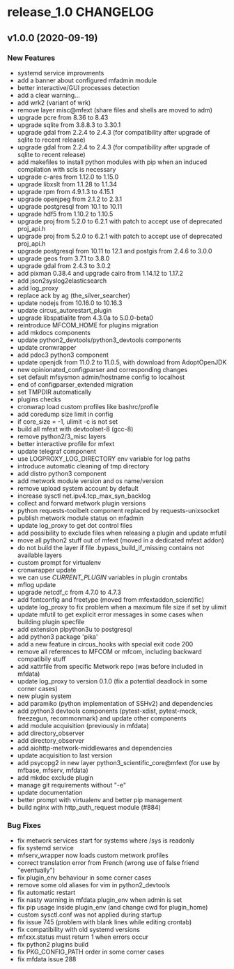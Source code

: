 # release_1.0 CHANGELOG



## v1.0.0 (2020-09-19)

### New Features
- systemd service improvments
- add a banner about configured mfadmin module
- better interactive/GUI processes detection
- add a clear warning...
- add wrk2 (variant of wrk)
- remove layer misc@mfext (share files and shells are moved to adm)
- upgrade pcre from 8.36 to 8.43
- upgrade sqlite from 3.8.8.3 to 3.30.1
- upgrade gdal from 2.2.4 to 2.4.3 (for compatibility after upgrade of sqlite to recent release)
- upgrade gdal from 2.2.4 to 2.4.3 (for compatibility after upgrade of sqlite to recent release)
- add makefiles to install python modules with pip when an induced compilation with scls is necessary
- upgrade c-ares from 1.12.0 to 1.15.0
- upgrade libxslt from 1.1.28 to 1.1.34
- upgrade rpm from 4.9.1.3 to 4.15.1
- upgrade openjpeg from 2.1.2 to 2.3.1
- upgrade postgresql from 10.1 to 10.11
- upgrade hdf5 from 1.10.2 to 1.10.5
- upgrade proj from 5.2.0 to 6.2.1 with patch to accept use of deprecated proj_api.h
- upgrade proj from 5.2.0 to 6.2.1 with patch to accept use of deprecated proj_api.h
- upgrade postgresql from 10.11 to 12.1 and postgis from 2.4.6 to 3.0.0
- upgrade geos from 3.7.1 to 3.8.0
- upgrade gdal from 2.4.3 to 3.0.2
- add pixman 0.38.4 and upgrade cairo from 1.14.12 to 1.17.2
- add json2syslog2elasticsearch
- add log_proxy
- replace ack by ag (the_silver_searcher)
- update nodejs from 10.16.0 to 10.16.3
- update circus_autorestart_plugin
- upgrade libspatialite from 4.3.0a to 5.0.0-beta0
- reintroduce MFCOM_HOME for plugins migration
- add mkdocs components
- update python2_devtools/python3_devtools components
- update cronwrapper
- add pdoc3 python3 component
- update openjdk from 11.0.2 to 11.0.5, with download from AdoptOpenJDK
- new opinionated_configparser and corresponding changes
- set default mfsysmon admin/hostname config to localhost
- end of configparser_extended migration
- set TMPDIR automatically
- plugins checks
- cronwrap load custom profiles like bashrc/profile
- add coredump size limit in config
- if core_size = -1, ulimit -c is not set
- build all mfext with devtoolset-8 (gcc-8)
- remove python2/3_misc layers
- better interactive profile for mfext
- update telegraf component
- use LOGPROXY_LOG_DIRECTORY env variable for log paths
- introduce automatic cleaning of tmp directory
- add distro python3 component
- add metwork module version and os name/version
- remove upload system account by default
- increase sysctl net.ipv4.tcp_max_syn_backlog
- collect and forward metwork plugin versions
- python requests-toolbelt component replaced by requests-unixsocket
- publish metwork module status on mfadmin
- update log_proxy to get dot control files
- add possibility to exclude files when releasing a plugin and update mfutil
- move all python2 stuff out of mfext (moved in a dedicated mfext addon)
- do not build the layer if file .bypass_build_if_missing contains not available layers
- custom prompt for virtualenv
- cronwrapper update
- we can use *_CURRENT_PLUGIN_* variables in plugin crontabs
- mflog update
- upgrade netcdf_c from 4.7.0 to 4.7.3
- add fontconfig and freetype (moved from mfextaddon_scientific)
- update log_proxy to fix problem when a maximum file size if set by ulimit
- update mfutil to get explicit error messages in some cases when building plugin specfile
- add extension plpython3u to postgresql
- add python3 package 'pika'
- add a new feature in circus_hooks with special exit code 200
- remove all references to MFCOM or mfcom, including backward compatibily stuff
- add xattrfile from specific Metwork repo (was before included in mfdata)
- update log_proxy to version 0.1.0 (fix a potential deadlock in some corner cases)
- new plugin system
- add paramiko (python implementation of SSHv2) and dependencies
- add python3 devtools components (pytest-xdist, pytest-mock, freezegun, recommonmark) and update other components
- add module acquisition (previously in mfdata)
- add directory_observer
- add directory_observer
- add aiohttp-metwork-middlewares and dependencies
- update acquisition to last version
- add psycopg2 in new layer python3_scientific_core@mfext (for use by mfbase, mfserv, mfdata)
- add mkdoc exclude plugin
- manage git requirements without "-e"
- update documentation
- better prompt with virtualenv and better pip management
- build nginx with http_auth_request module (#884)


### Bug Fixes
- fix metwork services start for systems where /sys is readonly
- fix systemd service
- mfserv_wrapper now loads custom metwork profiles
- correct translation error from French (wrong use of false friend "eventually")
- fix plugin_env behaviour in some corner cases
- remove some old aliases for vim in python2_devtools
- fix automatic restart
- fix nasty warning in mfdata plugin_env when admin is set
- fix pip usage inside plugin_env (and change cwd for plugin_home)
- custom sysctl.conf was not applied during startup
- fix issue 745 (problem with blank lines while editing crontab)
- fix compatibility with old systemd versions
- mfxxx.status must return 1 when errors occur
- fix python2 plugins build
- fix PKG_CONFIG_PATH order in some corner cases
- fix mfdata issue 288





